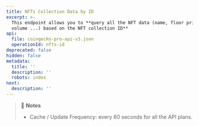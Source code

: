 ```yaml
---
title: NFTs Collection Data by ID
excerpt: >-
  This endpoint allows you to **query all the NFT data (name, floor price, 24hr
  volume ...) based on the NFT collection ID**
api:
  file: coingecko-pro-api-v3.json
  operationId: nfts-id
deprecated: false
hidden: false
metadata:
  title: ''
  description: ''
  robots: index
next:
  description: ''
---
```

> 📘 **Notes**
> 
> - Cache / Update Frequency: every 60 seconds for all the API plans.